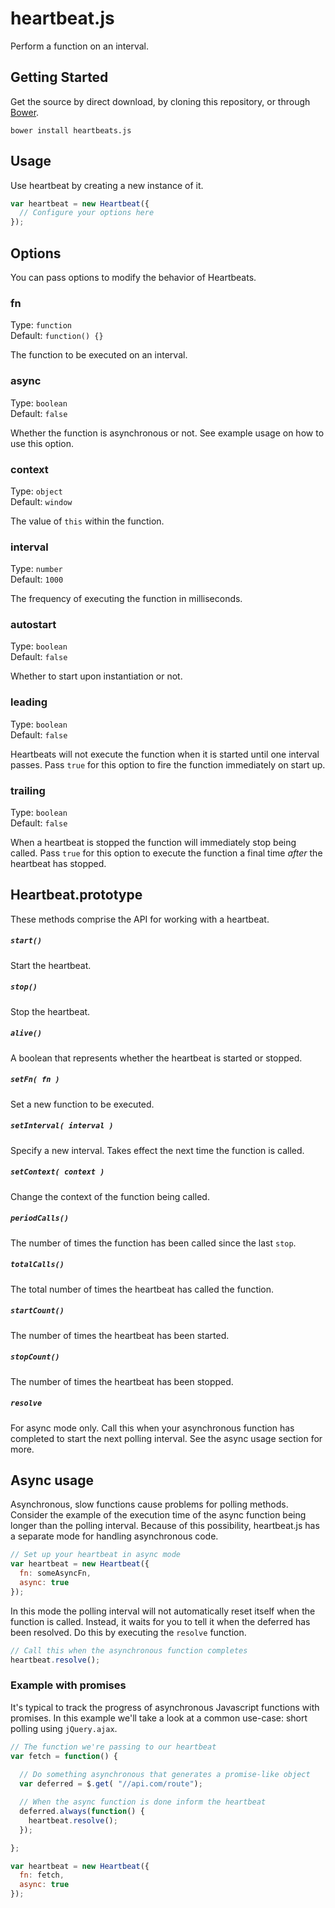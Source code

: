 # heartbeat.js

Perform a function on an interval.

## Getting Started

Get the source by direct download, by cloning this repository, or through [Bower](http://bower.io/).

`bower install heartbeats.js`

## Usage

Use heartbeat by creating a new instance of it.

```js
var heartbeat = new Heartbeat({
  // Configure your options here
});
```

## Options

You can pass options to modify the behavior of Heartbeats.

### fn
Type: `function`  
Default: `function() {}`

The function to be executed on an interval.

### async
Type: `boolean`  
Default: `false`

Whether the function is asynchronous or not. See example usage on how to use this option.

### context
Type: `object`  
Default: `window`

The value of `this` within the function.

### interval
Type: `number`  
Default: `1000`

The frequency of executing the function in milliseconds.

### autostart
Type: `boolean`  
Default: `false`

Whether to start upon instantiation or not.

### leading
Type: `boolean`  
Default: `false`

Heartbeats will not execute the function when it is started until one interval passes. Pass `true` for this option to fire the function immediately on start up.

### trailing
Type: `boolean`  
Default: `false`

When a heartbeat is stopped the function will immediately stop being called. Pass `true` for this option to execute the function a final time *after* the heartbeat has stopped.

## Heartbeat.prototype

These methods comprise the API for working with a heartbeat.

##### `start()`

Start the heartbeat.

##### `stop()`

Stop the heartbeat.

##### `alive()`

A boolean that represents whether the heartbeat is started or stopped.

##### `setFn( fn )`

Set a new function to be executed.

##### `setInterval( interval )`

Specify a new interval. Takes effect the next time the function is called.

##### `setContext( context )`

Change the context of the function being called.

##### `periodCalls()`

The number of times the function has been called since the last `stop`.

##### `totalCalls()`

The total number of times the heartbeat has called the function.

##### `startCount()`

The number of times the heartbeat has been started.

##### `stopCount()`

The number of times the heartbeat has been stopped.

##### `resolve`

For async mode only. Call this when your asynchronous function has completed to
start the next polling interval. See the async usage section for more.

## Async usage

Asynchronous, slow functions cause problems for polling methods. Consider the example of the execution time of the
async function being longer than the polling interval. Because of this possibility, heartbeat.js has a separate mode for handling asynchronous code.

```js
// Set up your heartbeat in async mode
var heartbeat = new Heartbeat({
  fn: someAsyncFn,
  async: true
});
```

In this mode the polling interval will not automatically reset itself when the function is called. Instead, it waits for you to tell
it when the deferred has been resolved. Do this by executing the `resolve` function.

```js
// Call this when the asynchronous function completes
heartbeat.resolve();
```

### Example with promises

It's typical to track the progress of asynchronous Javascript functions with promises. In this example we'll take a look
at a common use-case: short polling using `jQuery.ajax`.

```js
// The function we're passing to our heartbeat
var fetch = function() {
  
  // Do something asynchronous that generates a promise-like object
  var deferred = $.get( "//api.com/route");

  // When the async function is done inform the heartbeat
  deferred.always(function() {
    heartbeat.resolve();
  });

};

var heartbeat = new Heartbeat({
  fn: fetch,
  async: true
});
```